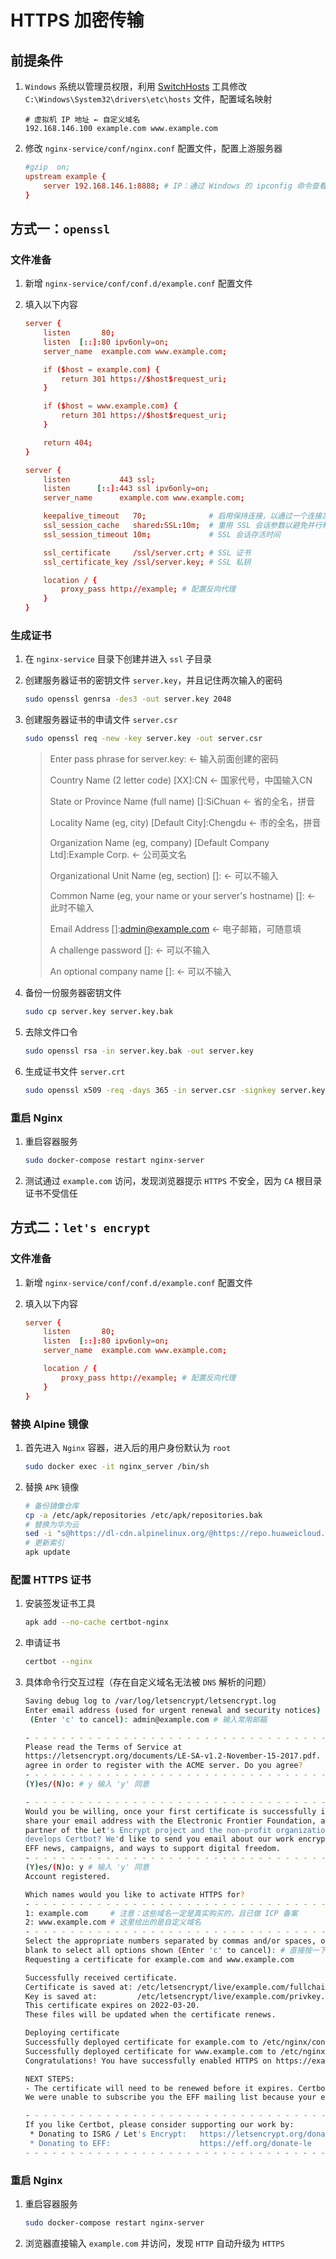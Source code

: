 # HTTPS 加密传输

## 前提条件

1. `Windows` 系统以管理员权限，利用 [SwitchHosts](https://swh.app/zh/) 工具修改 `C:\Windows\System32\drivers\etc\hosts` 文件，配置域名映射

   ```text
   # 虚拟机 IP 地址 ← 自定义域名
   192.168.146.100 example.com www.example.com
   ```

2. 修改 `nginx-service/conf/nginx.conf` 配置文件，配置上游服务器

   ```conf
   #gzip  on;
   upstream example {
       server 192.168.146.1:8888; # IP：通过 Windows 的 ipconfig 命令查看以太网适配器 VMware Network Adapter VMnet8 的 IPv4 地址得到，以后要替换为真正的 IP
   }
   ```

## 方式一：`openssl`

### 文件准备

1. 新增 `nginx-service/conf/conf.d/example.conf` 配置文件

2. 填入以下内容

   ```conf
   server {
       listen       80;
       listen  [::]:80 ipv6only=on;
       server_name  example.com www.example.com;

       if ($host = example.com) {
           return 301 https://$host$request_uri;
       }

       if ($host = www.example.com) {
           return 301 https://$host$request_uri;
       }

       return 404;
   }

   server {
       listen           443 ssl;
       listen      [::]:443 ssl ipv6only=on;
       server_name      example.com www.example.com;

       keepalive_timeout   70;              # 启用保持连接，以通过一个连接发送多个请求
       ssl_session_cache   shared:SSL:10m;  # 重用 SSL 会话参数以避免并行和后续连接的 SSL 握手
       ssl_session_timeout 10m;             # SSL 会话存活时间

       ssl_certificate     /ssl/server.crt; # SSL 证书
       ssl_certificate_key /ssl/server.key; # SSL 私钥

       location / {
           proxy_pass http://example; # 配置反向代理
       }
   }
   ```

### 生成证书

1. 在 `nginx-service` 目录下创建并进入 `ssl` 子目录

2. 创建服务器证书的密钥文件 `server.key`，并且记住两次输入的密码

   ```bash
   sudo openssl genrsa -des3 -out server.key 2048
   ```

3. 创建服务器证书的申请文件 `server.csr`

   ```bash
   sudo openssl req -new -key server.key -out server.csr
   ```
   > Enter pass phrase for server.key: ← 输入前面创建的密码
   >
   > Country Name (2 letter code) [XX]:CN ← 国家代号，中国输入CN
   >
   > State or Province Name (full name) []:SiChuan ← 省的全名，拼音
   >
   > Locality Name (eg, city) [Default City]:Chengdu ← 市的全名，拼音
   >
   > Organization Name (eg, company) [Default Company Ltd]:Example Corp. ← 公司英文名
   >
   > Organizational Unit Name (eg, section) []: ← 可以不输入
   >
   > Common Name (eg, your name or your server's hostname) []: ← 此时不输入
   >
   > Email Address []:admin@example.com ← 电子邮箱，可随意填
   >
   > A challenge password []: ← 可以不输入
   >
   > An optional company name []: ← 可以不输入

4. 备份一份服务器密钥文件

   ```bash
   sudo cp server.key server.key.bak
   ```

5. 去除文件口令

   ```bash
   sudo openssl rsa -in server.key.bak -out server.key
   ```

6. 生成证书文件 `server.crt`

   ```bash
   sudo openssl x509 -req -days 365 -in server.csr -signkey server.key -out server.crt
   ```

### 重启 Nginx

1. 重启容器服务

   ```bash
   sudo docker-compose restart nginx-server
   ```

2. 测试通过 `example.com` 访问，发现浏览器提示 `HTTPS` 不安全，因为 `CA` 根目录证书不受信任

## 方式二：`let's encrypt`

### 文件准备

1. 新增 `nginx-service/conf/conf.d/example.conf` 配置文件

2. 填入以下内容

   ```conf
   server {
       listen       80;
       listen  [::]:80 ipv6only=on;
       server_name  example.com www.example.com;

       location / {
           proxy_pass http://example; # 配置反向代理
       }
   }
   ```

### 替换 Alpine 镜像

1. 首先进入 `Nginx` 容器，进入后的用户身份默认为 `root`

   ```bash
   sudo docker exec -it nginx_server /bin/sh
   ```

2. 替换 `APK` 镜像

   ```bash
   # 备份镜像仓库
   cp -a /etc/apk/repositories /etc/apk/repositories.bak
   # 替换为华为云
   sed -i "s@https://dl-cdn.alpinelinux.org/@https://repo.huaweicloud.com/@g" /etc/apk/repositories
   # 更新索引
   apk update
   ```

### 配置 HTTPS 证书

1. 安装签发证书工具

   ```bash
   apk add --no-cache certbot-nginx
   ```

2. 申请证书

   ```bash
   certbot --nginx
   ```

3. 具体命令行交互过程（存在自定义域名无法被 `DNS` 解析的问题）

   ```bash
   Saving debug log to /var/log/letsencrypt/letsencrypt.log
   Enter email address (used for urgent renewal and security notices)
    (Enter 'c' to cancel): admin@example.com # 输入常用邮箱

   - - - - - - - - - - - - - - - - - - - - - - - - - - - - - - - - - - - - - - - -
   Please read the Terms of Service at
   https://letsencrypt.org/documents/LE-SA-v1.2-November-15-2017.pdf. You must
   agree in order to register with the ACME server. Do you agree?
   - - - - - - - - - - - - - - - - - - - - - - - - - - - - - - - - - - - - - - - -
   (Y)es/(N)o: # y 输入 'y' 同意

   - - - - - - - - - - - - - - - - - - - - - - - - - - - - - - - - - - - - - - - -
   Would you be willing, once your first certificate is successfully issued, to
   share your email address with the Electronic Frontier Foundation, a founding
   partner of the Let's Encrypt project and the non-profit organization that
   develops Certbot? We'd like to send you email about our work encrypting the web,
   EFF news, campaigns, and ways to support digital freedom.
   - - - - - - - - - - - - - - - - - - - - - - - - - - - - - - - - - - - - - - - -
   (Y)es/(N)o: y # 输入 'y' 同意
   Account registered.

   Which names would you like to activate HTTPS for?
   - - - - - - - - - - - - - - - - - - - - - - - - - - - - - - - - - - - - - - - -
   1: example.com     # 注意：这些域名一定是真实购买的，且已做 ICP 备案
   2: www.example.com # 这里给出的是自定义域名
   - - - - - - - - - - - - - - - - - - - - - - - - - - - - - - - - - - - - - - - -
   Select the appropriate numbers separated by commas and/or spaces, or leave input
   blank to select all options shown (Enter 'c' to cancel): # 直接按一下回车
   Requesting a certificate for example.com and www.example.com

   Successfully received certificate.
   Certificate is saved at: /etc/letsencrypt/live/example.com/fullchain.pem
   Key is saved at:         /etc/letsencrypt/live/example.com/privkey.pem
   This certificate expires on 2022-03-20.
   These files will be updated when the certificate renews.

   Deploying certificate
   Successfully deployed certificate for example.com to /etc/nginx/conf.d/wp.conf
   Successfully deployed certificate for www.example.com to /etc/nginx/conf.d/wp.conf
   Congratulations! You have successfully enabled HTTPS on https://example.com and https://www.example.com

   NEXT STEPS:
   - The certificate will need to be renewed before it expires. Certbot can automatically renew the certificate in the background, but you may need to take steps to enable that functionality. See https://certbot.org/renewal-setup for instructions.
   We were unable to subscribe you the EFF mailing list because your e-mail address appears to be invalid. You can try again later by visiting https://act.eff.org.

   - - - - - - - - - - - - - - - - - - - - - - - - - - - - - - - - - - - - - - - -
   If you like Certbot, please consider supporting our work by:
    * Donating to ISRG / Let's Encrypt:   https://letsencrypt.org/donate
    * Donating to EFF:                    https://eff.org/donate-le
   - - - - - - - - - - - - - - - - - - - - - - - - - - - - - - - - - - - - - - - -
   ```

### 重启 Nginx

1. 重启容器服务

   ```bash
   sudo docker-compose restart nginx-server
   ```

2. 浏览器直接输入 `example.com` 并访问，发现 `HTTP` 自动升级为 `HTTPS`
